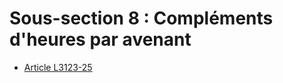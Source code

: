 # Sous-section 8 : Compléments d'heures par avenant

* [Article L3123-25](./LEGIARTI000027565820.md)
